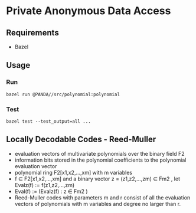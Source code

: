 # Private Anonymous Data Access

## Requirements

- Bazel

## Usage

### Run

```shell
bazel run @PANDA//src/polynomial:polynomial
```

### Test

```shell
bazel test --test_output=all ...
```

## Locally Decodable Codes - Reed-Muller

- evaluation vectors of multivariate polynomials over the binary field F2
- information bits stored in the polynomial coefficients to the polynomial evaluation vector
- polynomial ring F2[x1,x2,...,xm] with m variables
- f ∈ F2[x1,x2,...,xm] and a binary vector z = (z1,z2,...,zm) ∈ Fm2 , let Evalz(f) := f(z1,z2,...,zm)
- Eval(f) := (Evalz(f) : z ∈ Fm2 )
- Reed-Muller codes with parameters m and r consist of all the evaluation vectors of polynomials with m variables and degree no larger than r.
